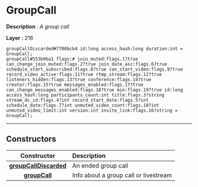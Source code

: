 # GroupCall

**Description** : *A group call*

**Layer** : 216

```tl
groupCallDiscarded#7780bcb4 id:long access_hash:long duration:int = GroupCall;
groupCall#553b0ba1 flags:# join_muted:flags.1?true can_change_join_muted:flags.2?true join_date_asc:flags.6?true schedule_start_subscribed:flags.8?true can_start_video:flags.9?true record_video_active:flags.11?true rtmp_stream:flags.12?true listeners_hidden:flags.13?true conference:flags.14?true creator:flags.15?true messages_enabled:flags.17?true can_change_messages_enabled:flags.18?true min:flags.19?true id:long access_hash:long participants_count:int title:flags.3?string stream_dc_id:flags.4?int record_start_date:flags.5?int schedule_date:flags.7?int unmuted_video_count:flags.10?int unmuted_video_limit:int version:int invite_link:flags.16?string = GroupCall;
```

---

## Constructors

| Constructor | Description |
| :---: | :--- |
| [**groupCallDiscarded**](constructor/groupCallDiscarded) | An ended group call |
| [**groupCall**](constructor/groupCall) | Info about a group call or livestream |